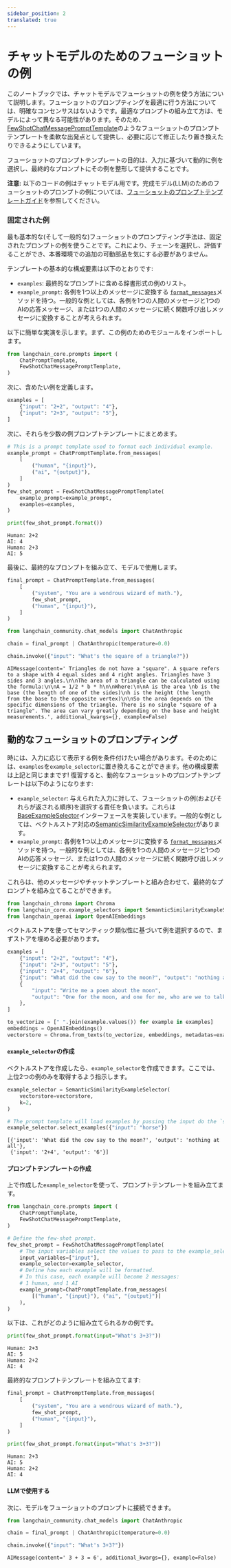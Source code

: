 ```yaml
---
sidebar_position: 2
translated: true
---
```


# チャットモデルのためのフューショットの例

このノートブックでは、チャットモデルでフューショットの例を使う方法について説明します。フューショットのプロンプティングを最適に行う方法については、明確なコンセンサスはないようです。最適なプロンプトの組み立て方は、モデルによって異なる可能性があります。そのため、[FewShotChatMessagePromptTemplate](https://api.python.langchain.com/en/latest/prompts/langchain_core.prompts.few_shot.FewShotChatMessagePromptTemplate.html?highlight=fewshot#langchain_core.prompts.few_shot.FewShotChatMessagePromptTemplate)のようなフューショットのプロンプトテンプレートを柔軟な出発点として提供し、必要に応じて修正したり置き換えたりできるようにしています。

フューショットのプロンプトテンプレートの目的は、入力に基づいて動的に例を選択し、最終的なプロンプトにその例を整形して提供することです。

**注意:** 以下のコードの例はチャットモデル用です。完成モデル(LLM)のためのフューショットのプロンプトの例については、[フューショットのプロンプトテンプレートガイド](/docs/modules/model_io/prompts/few_shot_examples/)を参照してください。

### 固定された例

最も基本的な(そして一般的な)フューショットのプロンプティング手法は、固定されたプロンプトの例を使うことです。これにより、チェーンを選択し、評価することができ、本番環境での追加の可動部品を気にする必要がありません。

テンプレートの基本的な構成要素は以下のとおりです:
- `examples`: 最終的なプロンプトに含める辞書形式の例のリスト。
- `example_prompt`: 各例を1つ以上のメッセージに変換する [`format_messages`](https://api.python.langchain.com/en/latest/prompts/langchain_core.prompts.chat.ChatPromptTemplate.html?highlight=format_messages#langchain_core.prompts.chat.ChatPromptTemplate.format_messages)メソッドを持つ。一般的な例としては、各例を1つの人間のメッセージと1つのAIの応答メッセージ、または1つの人間のメッセージに続く関数呼び出しメッセージに変換することが考えられます。

以下に簡単な実演を示します。まず、この例のためのモジュールをインポートします。

```python
from langchain_core.prompts import (
    ChatPromptTemplate,
    FewShotChatMessagePromptTemplate,
)
```

次に、含めたい例を定義します。

```python
examples = [
    {"input": "2+2", "output": "4"},
    {"input": "2+3", "output": "5"},
]
```

次に、それらを少数の例プロンプトテンプレートにまとめます。

```python
# This is a prompt template used to format each individual example.
example_prompt = ChatPromptTemplate.from_messages(
    [
        ("human", "{input}"),
        ("ai", "{output}"),
    ]
)
few_shot_prompt = FewShotChatMessagePromptTemplate(
    example_prompt=example_prompt,
    examples=examples,
)

print(few_shot_prompt.format())
```

```output
Human: 2+2
AI: 4
Human: 2+3
AI: 5
```

最後に、最終的なプロンプトを組み立て、モデルで使用します。

```python
final_prompt = ChatPromptTemplate.from_messages(
    [
        ("system", "You are a wondrous wizard of math."),
        few_shot_prompt,
        ("human", "{input}"),
    ]
)
```

```python
from langchain_community.chat_models import ChatAnthropic

chain = final_prompt | ChatAnthropic(temperature=0.0)

chain.invoke({"input": "What's the square of a triangle?"})
```

```output
AIMessage(content=' Triangles do not have a "square". A square refers to a shape with 4 equal sides and 4 right angles. Triangles have 3 sides and 3 angles.\n\nThe area of a triangle can be calculated using the formula:\n\nA = 1/2 * b * h\n\nWhere:\n\nA is the area \nb is the base (the length of one of the sides)\nh is the height (the length from the base to the opposite vertex)\n\nSo the area depends on the specific dimensions of the triangle. There is no single "square of a triangle". The area can vary greatly depending on the base and height measurements.', additional_kwargs={}, example=False)
```

## 動的なフューショットのプロンプティング

時には、入力に応じて表示する例を条件付けたい場合があります。そのためには、`examples`を`example_selector`に置き換えることができます。他の構成要素は上記と同じままです! 復習すると、動的なフューショットのプロンプトテンプレートは以下のようになります:

- `example_selector`: 与えられた入力に対して、フューショットの例(およびそれらが返される順序)を選択する責任を負います。これらは[BaseExampleSelector](https://api.python.langchain.com/en/latest/example_selectors/langchain_core.example_selectors.base.BaseExampleSelector.html?highlight=baseexampleselector#langchain_core.example_selectors.base.BaseExampleSelector)インターフェースを実装しています。一般的な例としては、ベクトルストア対応の[SemanticSimilarityExampleSelector](https://api.python.langchain.com/en/latest/example_selectors/langchain_core.example_selectors.semantic_similarity.SemanticSimilarityExampleSelector.html?highlight=semanticsimilarityexampleselector#langchain_core.example_selectors.semantic_similarity.SemanticSimilarityExampleSelector)があります。
- `example_prompt`: 各例を1つ以上のメッセージに変換する [`format_messages`](https://api.python.langchain.com/en/latest/prompts/langchain_core.prompts.chat.ChatPromptTemplate.html?highlight=chatprompttemplate#langchain_core.prompts.chat.ChatPromptTemplate.format_messages)メソッドを持つ。一般的な例としては、各例を1つの人間のメッセージと1つのAIの応答メッセージ、または1つの人間のメッセージに続く関数呼び出しメッセージに変換することが考えられます。

これらは、他のメッセージやチャットテンプレートと組み合わせて、最終的なプロンプトを組み立てることができます。

```python
from langchain_chroma import Chroma
from langchain_core.example_selectors import SemanticSimilarityExampleSelector
from langchain_openai import OpenAIEmbeddings
```

ベクトルストアを使ってセマンティック類似性に基づいて例を選択するので、まずストアを埋める必要があります。

```python
examples = [
    {"input": "2+2", "output": "4"},
    {"input": "2+3", "output": "5"},
    {"input": "2+4", "output": "6"},
    {"input": "What did the cow say to the moon?", "output": "nothing at all"},
    {
        "input": "Write me a poem about the moon",
        "output": "One for the moon, and one for me, who are we to talk about the moon?",
    },
]

to_vectorize = [" ".join(example.values()) for example in examples]
embeddings = OpenAIEmbeddings()
vectorstore = Chroma.from_texts(to_vectorize, embeddings, metadatas=examples)
```

#### `example_selector`の作成

ベクトルストアを作成したら、`example_selector`を作成できます。ここでは、上位2つの例のみを取得するよう指示します。

```python
example_selector = SemanticSimilarityExampleSelector(
    vectorstore=vectorstore,
    k=2,
)

# The prompt template will load examples by passing the input do the `select_examples` method
example_selector.select_examples({"input": "horse"})
```

```output
[{'input': 'What did the cow say to the moon?', 'output': 'nothing at all'},
 {'input': '2+4', 'output': '6'}]
```

#### プロンプトテンプレートの作成

上で作成した`example_selector`を使って、プロンプトテンプレートを組み立てます。

```python
from langchain_core.prompts import (
    ChatPromptTemplate,
    FewShotChatMessagePromptTemplate,
)

# Define the few-shot prompt.
few_shot_prompt = FewShotChatMessagePromptTemplate(
    # The input variables select the values to pass to the example_selector
    input_variables=["input"],
    example_selector=example_selector,
    # Define how each example will be formatted.
    # In this case, each example will become 2 messages:
    # 1 human, and 1 AI
    example_prompt=ChatPromptTemplate.from_messages(
        [("human", "{input}"), ("ai", "{output}")]
    ),
)
```

以下は、これがどのように組み立てられるかの例です。

```python
print(few_shot_prompt.format(input="What's 3+3?"))
```

```output
Human: 2+3
AI: 5
Human: 2+2
AI: 4
```

最終的なプロンプトテンプレートを組み立てます:

```python
final_prompt = ChatPromptTemplate.from_messages(
    [
        ("system", "You are a wondrous wizard of math."),
        few_shot_prompt,
        ("human", "{input}"),
    ]
)
```

```python
print(few_shot_prompt.format(input="What's 3+3?"))
```

```output
Human: 2+3
AI: 5
Human: 2+2
AI: 4
```

#### LLMで使用する

次に、モデルをフューショットのプロンプトに接続できます。

```python
from langchain_community.chat_models import ChatAnthropic

chain = final_prompt | ChatAnthropic(temperature=0.0)

chain.invoke({"input": "What's 3+3?"})
```

```output
AIMessage(content=' 3 + 3 = 6', additional_kwargs={}, example=False)
```

